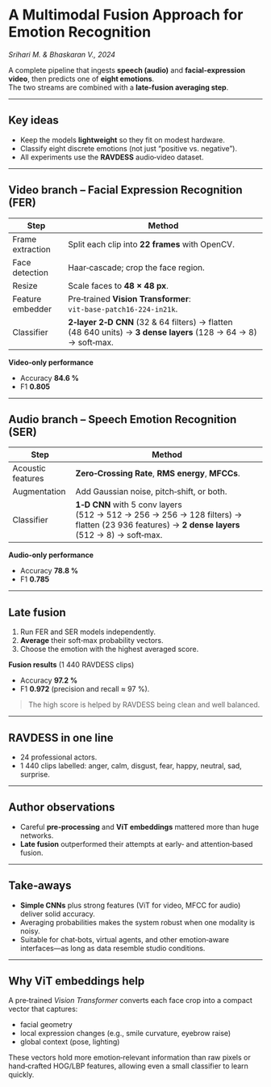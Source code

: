 # A Multimodal Fusion Approach for Emotion Recognition  
*Srihari M. & Bhaskaran V., 2024*

A complete pipeline that ingests **speech (audio)** and **facial‑expression video**, then predicts one of **eight emotions**.  
The two streams are combined with a **late‑fusion averaging step**.

---

## Key ideas

* Keep the models **lightweight** so they fit on modest hardware.  
* Classify eight discrete emotions (not just “positive vs. negative”).  
* All experiments use the **RAVDESS** audio‑video dataset.

---

## Video branch – Facial Expression Recognition (FER)

| Step | Method |
|------|--------|
|Frame extraction|Split each clip into **22 frames** with OpenCV.|
|Face detection|Haar‑cascade; crop the face region.|
|Resize|Scale faces to **48 × 48 px**.|
|Feature embedder|Pre‑trained **Vision Transformer**: `vit‑base‑patch16‑224‑in21k`.|
|Classifier|**2‑layer 2‑D CNN** (32 & 64 filters) → flatten (48 640 units) → **3 dense layers** (128 → 64 → 8) → soft‑max.|

**Video‑only performance**

* Accuracy **84.6 %**  
* F1 **0.805**

---

## Audio branch – Speech Emotion Recognition (SER)

| Step | Method |
|------|--------|
|Acoustic features|**Zero‑Crossing Rate**, **RMS energy**, **MFCCs**.|
|Augmentation|Add Gaussian noise, pitch‑shift, or both.|
|Classifier|**1‑D CNN** with 5 conv layers (512 → 512 → 256 → 256 → 128 filters) → flatten (23 936 features) → **2 dense layers** (512 → 8) → soft‑max.|

**Audio‑only performance**

* Accuracy **78.8 %**  
* F1 **0.785**

---

## Late fusion

1. Run FER and SER models independently.  
2. **Average** their soft‑max probability vectors.  
3. Choose the emotion with the highest averaged score.

**Fusion results** (1 440 RAVDESS clips)

* Accuracy **97.2 %**  
* F1 **0.972** (precision and recall ≈ 97 %).

> The high score is helped by RAVDESS being clean and well balanced.

---

## RAVDESS in one line

* 24 professional actors.  
* 1 440 clips labelled: anger, calm, disgust, fear, happy, neutral, sad, surprise.

---

## Author observations

* Careful **pre‑processing** and **ViT embeddings** mattered more than huge networks.  
* **Late fusion** outperformed their attempts at early‑ and attention‑based fusion.

---

## Take‑aways

* **Simple CNNs** plus strong features (ViT for video, MFCC for audio) deliver solid accuracy.  
* Averaging probabilities makes the system robust when one modality is noisy.  
* Suitable for chat‑bots, virtual agents, and other emotion‑aware interfaces—as long as data resemble studio conditions.

---

## Why ViT embeddings help

A pre‑trained *Vision Transformer* converts each face crop into a compact vector that captures:

* facial geometry  
* local expression changes (e.g., smile curvature, eyebrow raise)  
* global context (pose, lighting)

These vectors hold more emotion‑relevant information than raw pixels or hand‑crafted HOG/LBP features, allowing even a small classifier to learn quickly.

